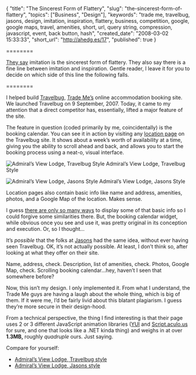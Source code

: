 {
  "title": "The Sincerest Form of Flattery",
  "slug": "the-sincerest-form-of-flattery",
  "topics": ["Business", "Design"],
  "keywords": "trade me, travelbug, jasons, design, imitation, inspiration, flattery, business, competition, google, google maps, travel, amenities, short, url, query string, compression, javascript, event, back button, hash",
  "created_date": "2008-03-02 15:33:33",
  "short_url": "http://ahedg.es/17",
  "published": true
}

========

[They say](https://www.quotationspage.com/quote/27484.html) imitation is the sincerest form of flattery. They also say there is a fine line between imitation and inspiration. Gentle reader, I leave it for you to decide on which side of this line the following falls.

========

I helped build [Travelbug](https://www.travelbug.co.nz/), [Trade Me’s](https://www.trademe.co.nz/) online accommodation booking site. We launched Travelbug on 9 September, 2007. Today, it came to my attention that a direct competitor has, essentially, lifted a major feature of the site.

The feature in question (coded primarily by me, coincidentally) is the booking calendar. You can see it in action by visiting any [location page](https://www.travelbug.co.nz/visit/19160#book) on the Travelbug site. It shows about a week’s worth of availability at a time, giving you the ability to scroll ahead and back, and allows you to start the booking process using a neat-o, visual interface.

<div class="photo-left">
	<p>
		<img src="/blog/assets/img/admirals-travelbug.png" alt="Admiral’s View Lodge, Travelbug Style">
		Admiral’s View Lodge, Travelbug Style
	</p>
	<p>
		<img src="/blog/assets/img/admirals-jasons.png" alt="Admiral’s View Lodge, Jasons Style">
		Admiral’s View Lodge, Jasons Style
	</p>
</div>

Location pages also contain basic info like name and address, amenities, photos, and a Google Map of the location. Makes sense.

I guess [there are only so many ways](https://www.37signals.com/svn/posts/575-but-theres-only-so-many-ways-to-do-something-right) to display some of that basic info so I could forgive some similarities there. But, the booking calendar widget, while obvious once you see and use it, was pretty original in its conception and execution. Or, so I thought…

It’s _possible_ that the folks at [Jasons](https://www.jasons.com/) had the same idea, without ever having seen Travelbug. OK, it’s not actually possible. At least, I don’t think so, after looking at what they offer on their site.

Name, address, check. Description, list of amenities, check. Photos, Google Map, check. Scrolling booking calendar…hey, haven’t I seen that somewhere before?

Now, this isn’t my design. I only implemented it. From what I understand, the Trade Me guys are having a laugh about the whole thing, which is big of them. If it were me, I’d be fairly livid about this blatant plagiarism. I guess they’re more secure in their design-hood.

From a technical perspective, the thing I find interesting is that their page uses 2 or 3 different JavaScript animation libraries ([YUI](https://developer.yahoo.com/yui/animation/) and [Script.aculo.us](https://script.aculo.us/) for sure, and one that looks like a .NET kinda thing) and weighs in at over **1.3MB,** roughly _quadruple_ ours. Just saying.

Compare for yourself:

* [Admiral’s View Lodge, Travelbug style](https://www.travelbug.co.nz/visit/20564)
* [Admiral’s View Lodge, Jasons style](https://www.jasons.com/New-Zealand/Paihia/Admirals-View-Lodge)

